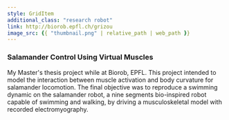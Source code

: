 ```yaml
---
style: GridItem
additional_class: "research robot"
link: http://biorob.epfl.ch/grizou
image_src: {{ "thumbnail.png" | relative_path | web_path }}
---
```



### Salamander Control Using Virtual Muscles

My Master's thesis project while at Biorob, EPFL. This project intended to model the interaction between muscle activation and body curvature for salamander locomotion. The final objective was to reproduce a swimming dynamic on the salamander robot, a nine segments bio-inspired robot capable of swimming and walking, by driving a musculoskeletal model with recorded electromyography.
